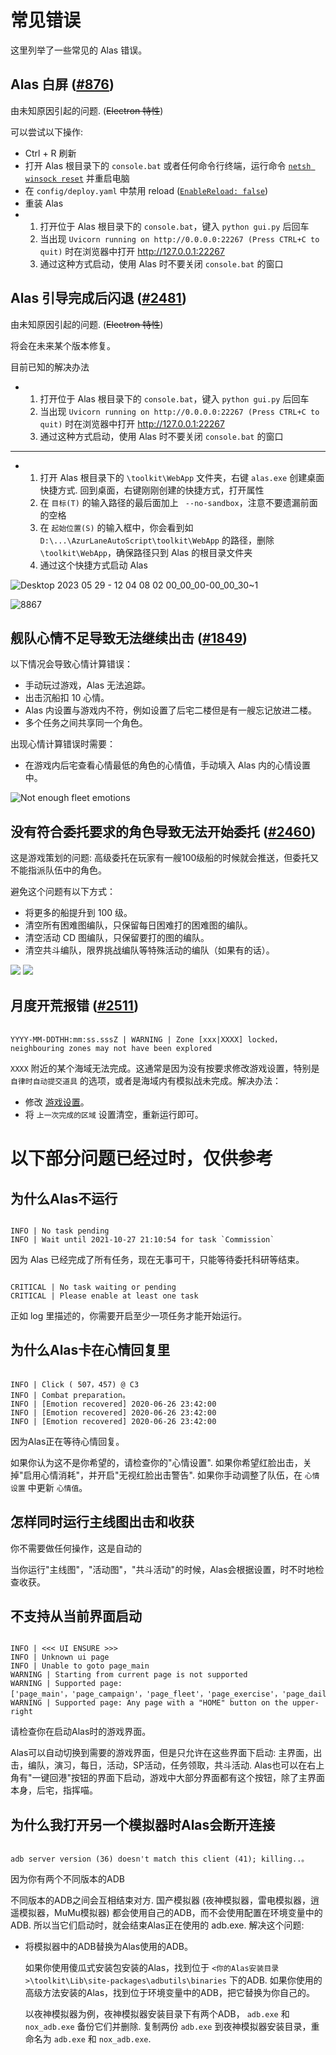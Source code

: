 # 常见错误

这里列举了一些常见的 Alas 错误。


## Alas 白屏 ([#876](https://github.com/LmeSzinc/AzurLaneAutoScript/issues/876))
由未知原因引起的问题. (~~Electron 特性~~)

可以尝试以下操作:
 - Ctrl + R 刷新
 - 打开 Alas 根目录下的 `console.bat` 或者任何命令行终端，运行命令 [`netsh winsock reset`](https://support.microsoft.com/zh-cn/windows/%E4%BF%AE%E5%A4%8D-windows-%E4%B8%AD%E7%9A%84%E4%BB%A5%E5%A4%AA%E7%BD%91%E8%BF%9E%E6%8E%A5%E9%97%AE%E9%A2%98-2311254e-cab8-42d6-90f3-cb0b9f63645f) 并重启电脑
 - 在 `config/deploy.yaml` 中禁用 reload ([`EnableReload: false`](https://github.com/LmeSzinc/AzurLaneAutoScript/blob/master/config/deploy.template.yaml#L88-L91))
 - 重装 Alas
 - 1. 打开位于 Alas 根目录下的 `console.bat`，键入 `python gui.py` 后回车
   2. 当出现 `Uvicorn running on http://0.0.0.0:22267 (Press CTRL+C to quit)` 时在浏览器中打开 http://127.0.0.1:22267
   3. 通过这种方式启动，使用 Alas 时不要关闭 `console.bat` 的窗口

## Alas 引导完成后闪退 ([#2481](https://github.com/LmeSzinc/AzurLaneAutoScript/issues/2481))
由未知原因引起的问题. (~~Electron 特性~~)

将会在未来某个版本修复。

目前已知的解决办法
 - 1. 打开位于 Alas 根目录下的 `console.bat`，键入 `python gui.py` 后回车
   2. 当出现 `Uvicorn running on http://0.0.0.0:22267 (Press CTRL+C to quit)` 时在浏览器中打开 http://127.0.0.1:22267
   3. 通过这种方式启动，使用 Alas 时不要关闭 `console.bat` 的窗口

<hr/>

 - 1. 打开 Alas 根目录下的 `\toolkit\WebApp` 文件夹，右键 `alas.exe` 创建桌面快捷方式. 回到桌面，右键刚刚创建的快捷方式，打开属性
   2. 在 `目标(T)` 的输入路径的最后面加上 ` --no-sandbox`，注意不要遗漏前面的空格
   3. 在 `起始位置(S)` 的输入框中，你会看到如 `D:\...\AzurLaneAutoScript\toolkit\WebApp` 的路径，删除 `\toolkit\WebApp`，确保路径只到 Alas 的根目录文件夹
   4. 通过这个快捷方式启动 Alas


![Desktop 2023 05 29 - 12 04 08 02 00_00_00-00_00_30~1](/manual/quick-start/errors/whitescreen1.gif)


![8867](/manual/quick-start/errors/whitescreen2.gif)


## 舰队心情不足导致无法继续出击 ([#1849](https://github.com/LmeSzinc/AzurLaneAutoScript/issues/1849))

以下情况会导致心情计算错误：

  - 手动玩过游戏，Alas 无法追踪。
  - 出击沉船扣 10 心情。
  - Alas 内设置与游戏内不符，例如设置了后宅二楼但是有一艘忘记放进二楼。
  - 多个任务之间共享同一个角色。

出现心情计算错误时需要：
- 在游戏内后宅查看心情最低的角色的心情值，手动填入 Alas 内的心情设置中。

![Not enough fleet emotions](/manual/quick-start/errors/201313401-1eed6178-bf4d-411d-950e-74ab6fbef1c6.png)

## 没有符合委托要求的角色导致无法开始委托 ([#2460](https://github.com/LmeSzinc/AzurLaneAutoScript/issues/2460))

这是游戏策划的问题: 高级委托在玩家有一艘100级船的时候就会推送，但委托又不能指派队伍中的角色。

避免这个问题有以下方式：

- 将更多的船提升到 100 级。
- 清空所有困难图编队，只保留每日困难打的困难图的编队。
- 清空活动 CD 图编队，只保留要打的图的编队。
- 清空共斗编队，限界挑战编队等特殊活动的编队（如果有的话）。

![](/manual/quick-start/errors/230404498-2b5a07d8-fd2f-4a32-a80a-4fec6a911dc8.png)
![](/manual/quick-start/errors/230404599-2ebb89bd-b8f5-4898-b255-99731c64336c.png)
## 月度开荒报错 ([#2511](https://github.com/LmeSzinc/AzurLaneAutoScript/issues/2511))

```shell

YYYY-MM-DDTHH:mm:ss.sssZ | WARNING | Zone [xxx|XXXX] locked，neighbouring zones may not have been explored

```

`XXXX` 附近的某个海域无法完成。这通常是因为没有按要求修改游戏设置，特别是 `自律时自动提交道具` 的选项，或者是海域内有模拟战未完成。解决办法：
- 修改 [游戏设置](../game/game-settings.md)。
- 将 `上一次完成的区域` 设置清空，重新运行即可。

# 以下部分问题已经过时，仅供参考

## 为什么Alas不运行

```shell

INFO | No task pending
INFO | Wait until 2021-10-27 21:10:54 for task `Commission`

```

因为 Alas 已经完成了所有任务，现在无事可干，只能等待委托科研等结束。

```shell

CRITICAL | No task waiting or pending
CRITICAL | Please enable at least one task

```

正如 log 里描述的，你需要开启至少一项任务才能开始运行。



## 为什么Alas卡在心情回复里

```shell

INFO | Click ( 507，457) @ C3
INFO | Combat preparation。
INFO | [Emotion recovered] 2020-06-26 23:42:00
INFO | [Emotion recovered] 2020-06-26 23:42:00
INFO | [Emotion recovered] 2020-06-26 23:42:00

```

因为Alas正在等待心情回复。

如果你认为这不是你希望的，请检查你的"心情设置". 如果你希望红脸出击，关掉"启用心情消耗"，并开启"无视红脸出击警告". 如果你手动调整了队伍，在 `心情设置` 中更新 `心情值`。

## 怎样同时运行主线图出击和收获


你不需要做任何操作，这是自动的

当你运行"主线图"，"活动图"，"共斗活动"的时候，Alas会根据设置，时不时地检查收获。



## 不支持从当前界面启动

```shell

INFO | <<< UI ENSURE >>>
INFO | Unknown ui page
INFO | Unable to goto page_main
WARNING | Starting from current page is not supported
WARNING | Supported page: ['page_main'，'page_campaign'，'page_fleet'，'page_exercise'，'page_daily'，'page_event'，'page_sp'，'page_mission'，'page_raid']
WARNING | Supported page: Any page with a "HOME" button on the upper-right

```

请检查你在启动Alas时的游戏界面。

Alas可以自动切换到需要的游戏界面，但是只允许在这些界面下启动: 主界面，出击，编队，演习，每日，活动，SP活动，任务领取，共斗活动. Alas也可以在右上角有"一键回港"按钮的界面下启动，游戏中大部分界面都有这个按钮，除了主界面本身，后宅，指挥喵。



## 为什么我打开另一个模拟器时Alas会断开连接

```shell

adb server version (36) doesn't match this client (41); killing..。

```


因为你有两个不同版本的ADB

不同版本的ADB之间会互相结束对方. 国产模拟器 (夜神模拟器，雷电模拟器，逍遥模拟器，MuMu模拟器) 都会使用自己的ADB，而不会使用配置在环境变量中的ADB. 所以当它们启动时，就会结束Alas正在使用的 adb.exe. 解决这个问题:

- 将模拟器中的ADB替换为Alas使用的ADB。

  如果你使用傻瓜式安装包安装的Alas，找到位于 `<你的Alas安装目录>\toolkit\Lib\site-packages\adbutils\binaries` 下的ADB. 如果你使用的高级方法安装的Alas，找到位于环境变量中的ADB，把它替换为你自己的。

  以夜神模拟器为例，夜神模拟器安装目录下有两个ADB， `adb.exe` 和 `nox_adb.exe` 备份它们并删除. 复制两份 `adb.exe` 到夜神模拟器安装目录，重命名为 `adb.exe` 和 `nox_adb.exe`.